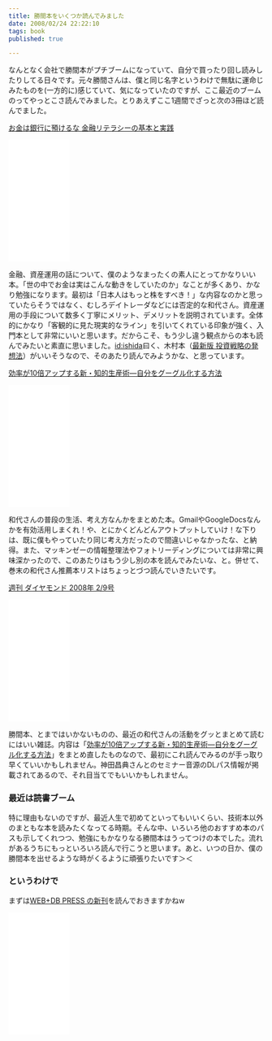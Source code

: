 ```yaml
---
title: 勝間本をいくつか読んでみました
date: 2008/02/24 22:22:10
tags: book
published: true

---
```


<p>なんとなく会社で勝間本がプチブームになっていて、自分で買ったり回し読みしたりしてる日々です。元々勝間さんは、僕と同じ名字というわけで無駄に運命じみたものを(一方的に)感じていて、気になっていたのですが、ここ最近のブームのってやっとこさ読んでみました。とりあえずここ1週間でざっと次の3冊ほど読んでました。</p>

<p><a href="http://www.amazon.co.jp/dp/433403425X?tag=katsumatv-22&camp=243&creative=1615&linkCode=as1&creativeASIN=433403425X&adid=0JSG5W8NG03N8MWMKJXQ&">お金は銀行に預けるな 金融リテラシーの基本と実践</a> </p>
<p>
<iframe src="//rcm-jp.amazon.co.jp/e/cm?t=katsumatv-22&o=9&p=8&l=as1&asins=433403425X&fc1=000000&IS2=1&lt1=_blank&lc1=0000FF&bc1=000000&bg1=FFFFFF&f=ifr" width="120" height="240" scrolling="no" marginwidth="0" marginheight="0" frameborder="0"></iframe>
</p>

<p>金融、資産運用の話について、僕のようなまったくの素人にとってかなりいい本。「世の中でお金は実はこんな動きをしていたのか」なことが多くあり、かなり勉強になります。最初は「日本人はもっと株をすべき！」な内容なのかと思っていたらそうではなく、むしろデイトレーダなどには否定的な和代さん。資産運用の手段について数多く丁寧にメリット、デメリットを説明されています。全体的にかなり「客観的に見た現実的なライン」を引いてくれている印象が強く、入門本として非常にいいと思います。だからこそ、もう少し違う観点からの本も読んでみたいと素直に思いました。<a href="http://twitter.com/ishida">id:ishida</a>曰く、木村本（<a href="http://www.amazon.co.jp/gp/product/4776202743?ie=UTF8&tag=katsumatv-22&linkCode=as2&camp=247&creative=1211&creativeASIN=4776202743">最新版 投資戦略の発想法</a>）がいいそうなので、そのあたり読んでみようかな、と思っています。</p>

<p><a href="http://www.amazon.co.jp/dp/4478002037?tag=katsumatv-22&camp=243&creative=1615&linkCode=as1&creativeASIN=4478002037&adid=0K8M38FCPEQRS9ZMK7E5&">効率が10倍アップする新・知的生産術—自分をグーグル化する方法</a></p>
<p><iframe src="//rcm-jp.amazon.co.jp/e/cm?t=katsumatv-22&o=9&p=8&l=as1&asins=4478002037&fc1=000000&IS2=1&lt1=_blank&lc1=0000FF&bc1=000000&bg1=FFFFFF&f=ifr" width="120" height="240" scrolling="no" marginwidth="0" marginheight="0" frameborder="0"></iframe></p>

<p>和代さんの普段の生活、考え方なんかをまとめた本。GmailやGoogleDocsなんかを有効活用しまくれ！や、とにかくどんどんアウトプットしていけ！な下りは、既に僕もやっていたり同じ考え方だったので間違いじゃなかったな、と納得。また、マッキンゼーの情報整理法やフォトリーディングについては非常に興味深かったので、このあたりはもう少し別の本を読んでみたいな、と。併せて、巻末の和代さん推薦本リストはちょっとづつ読んでいきたいです。</p>

<p><a href="http://www.amazon.co.jp/dp/B0012Z6ZSI?tag=katsumatv-22&camp=243&creative=1615&linkCode=as1&creativeASIN=B0012Z6ZSI&adid=02BF24JPG0HV3MM4Z6NQ&">週刊 ダイヤモンド 2008年 2/9号</a></p>
<p>
<iframe src="//rcm-jp.amazon.co.jp/e/cm?t=katsumatv-22&o=9&p=8&l=as1&asins=B0012Z6ZSI&fc1=000000&IS2=1&lt1=_blank&lc1=0000FF&bc1=000000&bg1=FFFFFF&f=ifr" width="120" height="240" scrolling="no" marginwidth="0" marginheight="0" frameborder="0"></iframe></p>

<p>勝間本、とまではいかないものの、最近の和代さんの活動をグッとまとめて読むにはいい雑誌。内容は「<a href="http://www.amazon.co.jp/dp/4478002037?tag=katsumatv-22&camp=243&creative=1615&linkCode=as1&creativeASIN=4478002037&adid=0K8M38FCPEQRS9ZMK7E5&">効率が10倍アップする新・知的生産術—自分をグーグル化する方法</a>」をまとめ直したものなので、最初にこれ読んでみるのが手っ取り早くていいかもしれません。神田昌典さんとのセミナー音源のDLパス情報が掲載されてあるので、それ目当てでもいいかもしれません。</p>

<h3>最近は読書ブーム</h3>
<p>特に理由もないのですが、最近人生で初めてといってもいいくらい、技術本以外のまともな本を読みたくなってる時期。そんな中、いろいろ他のおすすめ本のパスも示してくれつつ、勉強にもかなりなる勝間本はうってつけの本でした。流れがあるうちにもっといろいろ読んで行こうと思います。あと、いつの日か、僕の勝間本を出せるような時がくるように頑張りたいです＞＜</p>

<h3>というわけで</h3>
<p>まずは<a href="http://www.amazon.co.jp/gp/product/4774133973?ie=UTF8&tag=katsumatv-22&linkCode=as2&camp=247&creative=1211&creativeASIN=4774133973">WEB+DB PRESS の新刊</a>を読んでおきますかねw</p>

 <p><iframe src="//rcm-jp.amazon.co.jp/e/cm?t=katsumatv-22&o=9&p=8&l=as1&asins=4774133973&fc1=000000&IS2=1&lt1=_blank&lc1=0000FF&bc1=000000&bg1=FFFFFF&f=ifr" width="120" height="240" scrolling="no" marginwidth="0" marginheight="0" frameborder="0"></iframe></p>
